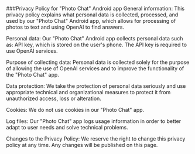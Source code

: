 ###Privacy Policy for "Photo Chat" Android app
General information:
This privacy policy explains what personal data is collected, processed, and used by our "Photo Chat" Android app, which allows for processing of photos to text and using OpenAI to find answers.

Personal data:
Our "Photo Chat" Android app collects personal data such as: API key, which is stored on the user's phone. The API key is required to use OpenAI services.

Purpose of collecting data:
Personal data is collected solely for the purpose of allowing the use of OpenAI services and to improve the functionality of the "Photo Chat" app.

Data protection:
We take the protection of personal data seriously and use appropriate technical and organizational measures to protect it from unauthorized access, loss or alteration.

Cookies:
We do not use cookies in our "Photo Chat" app.

Log files:
Our "Photo Chat" app logs usage information in order to better adapt to user needs and solve technical problems.

Changes to the Privacy Policy:
We reserve the right to change this privacy policy at any time. Any changes will be published on this page.
